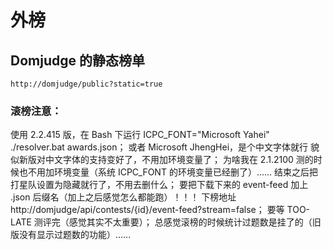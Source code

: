 # 外榜

## Domjudge 的静态榜单

`http://domjudge/public?static=true`


### 滚榜注意：

使用 2.2.415 版，在 Bash 下运行 ICPC_FONT="Microsoft Yahei" ./resolver.bat awards.json；
或者 Microsoft JhengHei，是个中文字体就行 貌似新版对中文字体的支持变好了，不用加环境变量了；
为啥我在 2.1.2100 测的时候也不用加环境变量（系统 ICPC_FONT 的环境变量已经删了）……
结束之后把打星队设置为隐藏就行了，不用去删什么；
要把下载下来的 event-feed 加上 .json 后缀名（加上之后感觉怎么都能跑）！！！
下榜地址 http://domjudge/api/contests/{id}/event-feed?stream=false；
要等 TOO-LATE 测评完（感觉其实不太重要）；
总感觉滚榜的时候统计过题数是挂了的（旧版没有显示过题数的功能）……
